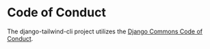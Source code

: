 # Code of Conduct

The django-tailwind-cli project utilizes the [Django Commons Code of Conduct](https://github.com/django-commons/membership/blob/main/CODE_OF_CONDUCT.md).
